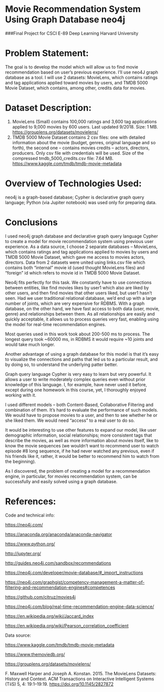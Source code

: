 # Movie Recommendation System Using Graph Database neo4j 
###Final Project for CSCI E-89 Deep Learning Harvard University 

# Problem Statement:  
The goal is to develop the model which will allow us to find movie recommendation based on user’s previous experience. I’ll use neo4J graph database as a tool. I will use 2 datasets: MovieLens, which contains ratings and tag applications applied toward movies by users, and TMDB 5000 Movie Dataset, which contains, among other, credits data for movies.

# Dataset Description: 

1.	MovieLens (Small) contains 100,000 ratings and 3,600 tag applications applied to 9,000 movies by 600 users. Last updated 9/2018. Size: 1 MB.
https://grouplens.org/datasets/movielens/
2.	TMDB 5000 Movie Dataset contains 2 csv files: one with detailed information about the movie (budget, genres, original language and so forth), the second one – contains movies credits – actors, directors, producers. Only csv file with credentials will be used. Size of the compressed tmdb_5000_credits.csv file: 7.64 MB.
https://www.kaggle.com/tmdb/tmdb-movie-metadata

# Overview of Technologies Used:
neo4j is a graph-based database; Cypher is declarative graph query language; Python (via Jupiter notebook) was used only for preparing data. 

# Conclusions 

I used neo4j graph database and declarative graph query language Cypher to create a model for movie recommendation system using previous user experience. As a data source, I choose 2 separate databases – MovieLens, which contains ratings and tag applications applied to movies by users and TMDB 5000 Movie Dataset, which gave me access to movies actors, directors. Data from 2 datasets were united using links.csv file which contains both “internal” movie id (used thought MovieLens files) and “foreign” id which refers to movie id in TMDB 5000 Movie Dataset.

Neo4j fits perfectly for this task. We constantly have to use connections between entities, like find movies likes by user1 which also are liked by other users, and then find movies that other users liked, but user1 hasn’t seen. Had we user traditional relational database, we’d end up with a large number of joints, which are very expensive for RDBMS. With a graph database, on the other hand, we have fast access to both data (user, movie, genre) and relationships between them. As all relationships are easily and quickly acceptable, it allows us to process queries very fast, enabling using the model for real-time recommendation engines. 

Most queries used in this work took about 200-500 ms to process. The longest query took ~60000 ms, in RDBMS it would require ~10 joints and would take much longer. 

Another advantage of using a graph database for this model is that it’s easy to visualize the connections and paths that led us to a particular result, and by doing so, to understand the underlying patter better.

Graph query language Cypher is very easy to learn but very powerful. It allows a user to write moderately complex queries even without prior knowledge of this language. I, for example, have never used it before, except during one homework in this course, yet, I thoroughly enjoyed working with it. 

I used different models – both Content-Based, Collaborative Filtering and combination of them. It’s hard to evaluate the performance of such models. We would have to propose movies to a user, and then to see whether he or she liked them. We would need “access” to a real user to do so.

It would be interesting to use other features to expand our model, like user demographic information, social relationships; more consistent tags that describe the movies, as well as more information about movies itself, like to know the movie sequences (we wouldn’t want to recommend user to watch episode #8 long sequence, if he had never watched any previous, even if his friends like it, rather, it would be better to recommend him to watch from the beginning).

As I discovered, the problem of creating a model for a recommendation engine, in particular, for movies recommendation system, can be successfully and easily solved using a graph database. 

# References: 

Code and technical info:

https://neo4j.com/

https://anaconda.org/anaconda/anaconda-navigator

https://www.python.org/

http://jupyter.org/

http://guides.neo4j.com/sandbox/recommendations

https://neo4j.com/developer/movie-database/#_import_instructions

https://neo4j.com/graphgist/competency-management-a-matter-of-filtering-and-recommendation-engines#competences

https://github.com/citruz/movies4j

https://neo4j.com/blog/real-time-recommendation-engine-data-science/

https://en.wikipedia.org/wiki/Jaccard_index

https://en.wikipedia.org/wiki/Pearson_correlation_coefficient

Data source:

https://www.kaggle.com/tmdb/tmdb-movie-metadata

https://www.themoviedb.org/ 

https://grouplens.org/datasets/movielens/

F. Maxwell Harper and Joseph A. Konstan. 2015. The MovieLens Datasets: History and Context. ACM Transactions on Interactive Intelligent Systems (TiiS) 5, 4: 19:1–19:19. 
https://doi.org/10.1145/2827872
